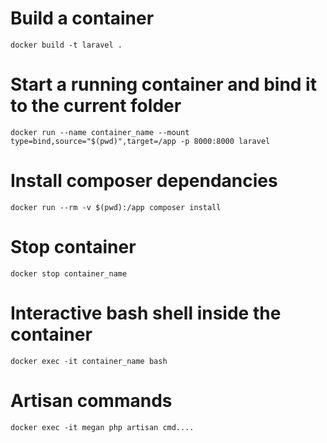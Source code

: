 # Build a container
```docker build -t laravel .```

# Start a running container and bind it to the current folder
```docker run --name container_name --mount type=bind,source="$(pwd)",target=/app -p 8000:8000 laravel```

# Install composer dependancies
```docker run --rm -v $(pwd):/app composer install```

# Stop container
```docker stop container_name```

# Interactive bash shell inside the  container
```docker exec -it container_name bash```

# Artisan commands
```docker exec -it megan php artisan cmd....```
